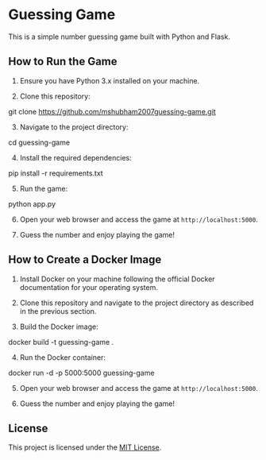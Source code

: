 # Guessing Game

This is a simple number guessing game built with Python and Flask.

## How to Run the Game

1. Ensure you have Python 3.x installed on your machine.

2. Clone this repository:

git clone https://github.com/mshubham2007guessing-game.git


3. Navigate to the project directory:

cd guessing-game


4. Install the required dependencies:

pip install -r requirements.txt


5. Run the game:

python app.py

6. Open your web browser and access the game at `http://localhost:5000`.

7. Guess the number and enjoy playing the game!

## How to Create a Docker Image

1. Install Docker on your machine following the official Docker documentation for your operating system.

2. Clone this repository and navigate to the project directory as described in the previous section.

3. Build the Docker image:

docker build -t guessing-game .

4. Run the Docker container:

docker run -d -p 5000:5000 guessing-game

5. Open your web browser and access the game at `http://localhost:5000`.

6. Guess the number and enjoy playing the game!

## License

This project is licensed under the [MIT License](LICENSE).
